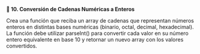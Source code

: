 <strong>📌 10. Conversión de Cadenas Numéricas a Enteros</strong>

Crea una función que reciba un array de cadenas que representan números enteros en distintas bases numéricas (binario, octal, decimal, hexadecimal). La función debe utilizar parseInt() para convertir cada valor en su número entero equivalente en base 10 y retornar un nuevo array con los valores convertidos.